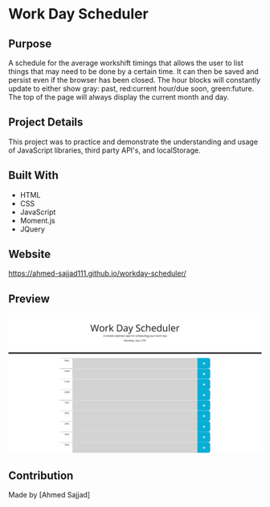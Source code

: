 # Work Day Scheduler 

## Purpose
A schedule for the average workshift timings that allows the user to list things that may need to be done by a certain time. It can then be saved and persist even if the browser has been closed. The hour blocks will constantly update to either show gray: past, red:current hour/due soon, green:future. The top of the page will always display the current month and day.

## Project Details
This project was to practice and demonstrate the understanding and usage of JavaScript libraries, third party API's, and localStorage.

## Built With
* HTML
* CSS
* JavaScript
* Moment.js
* JQuery

## Website
https://ahmed-sajjad111.github.io/workday-scheduler/

## Preview
![Screenshot of project's webpage](assets/images/workday-scheduler-website-preview.png)

## Contribution
Made by [Ahmed Sajjad]